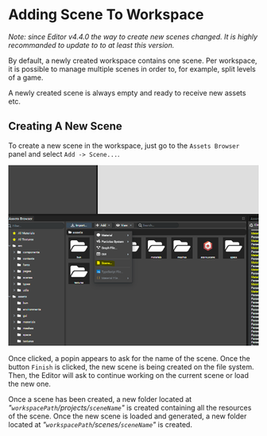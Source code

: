 # Adding Scene To Workspace

*Note: since Editor v4.4.0 the way to create new scenes changed. It is highly recommanded to update to to at least this version.*

By default, a newly created workspace contains one scene. Per workspace, it is possible to manage multiple
scenes in order to, for example, split levels of a game.

A newly created scene is always empty and ready to receive new assets etc.

## Creating A New Scene
To create a new scene in the workspace, just go to the `Assets Browser` panel and select `Add -> Scene...`.

![CreateNewProjectToolbar](./create-new-scene/create-new-project.png)

Once clicked, a popin appears to ask for the name of the scene. Once the button `Finish` is clicked,
the new scene is being created on the file system. Then, the Editor will ask to continue working
on the current scene or load the new one.

Once a scene has been created, a new folder located at *"`workspacePath`/projects/`sceneName`"* is created containing
all the resources of the scene. Once the new scene is loaded and generated, a new folder located at
 *"`workspacePath`/scenes/`sceneName`"* is created.
